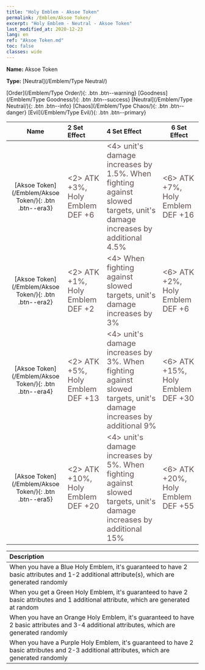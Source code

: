 ```yaml
---
title: "Holy Emblem - Aksoe Token"
permalink: /Emblem/Aksoe Token/
excerpt: "Holy Emblem - Neutral - Aksoe Token"
last_modified_at: 2020-12-23
lang: en
ref: "Aksoe Token.md"
toc: false
classes: wide
---
```


 **Name:** Aksoe Token

 **Type:** [Neutral](/Emblem/Type Neutral/)

  [Order](/Emblem/Type Order/){: .btn .btn--warning}   [Goodness](/Emblem/Type Goodness/){: .btn .btn--success}   [Neutral](/Emblem/Type Neutral/){: .btn .btn--info}   [Chaos](/Emblem/Type Chaos/){: .btn .btn--danger}   [Evil](/Emblem/Type Evil/){: .btn .btn--primary} 

  |         Name            |    2 Set Effect    |   4 Set Effect   | 6 Set Effect   | 
  |:-----------------------:|:-------------------|:-----------------|----------------| 
  | [Aksoe Token](/Emblem/Aksoe Token/){: .btn .btn--era3} | <span style="color: #645252;font-size:20px">&lt;2&gt; ATK +3%, Holy Emblem DEF +6</span> | <span style="color: #645252;font-size:20px">&lt;4&gt; unit's damage increases by 1.5%. When fighting against slowed targets, unit's damage increases by additional 4.5%</span> | <span style="color: #645252;font-size:20px">&lt;6&gt; ATK +7%, Holy Emblem DEF +16</span> | 
  | [Aksoe Token](/Emblem/Aksoe Token/){: .btn .btn--era2} | <span style="color: #645252;font-size:20px">&lt;2&gt; ATK +1%, Holy Emblem DEF +2</span> | <span style="color: #645252;font-size:20px">&lt;4&gt; When fighting against slowed targets, unit's damage increases by 3%</span> | <span style="color: #645252;font-size:20px">&lt;6&gt; ATK +2%, Holy Emblem DEF +6</span> | 
  | [Aksoe Token](/Emblem/Aksoe Token/){: .btn .btn--era4} | <span style="color: #645252;font-size:20px">&lt;2&gt; ATK +5%, Holy Emblem DEF +13</span> | <span style="color: #645252;font-size:20px">&lt;4&gt; unit's damage increases by 3%. When fighting against slowed targets, unit's damage increases by additional 9%</span> | <span style="color: #645252;font-size:20px">&lt;6&gt; ATK +15%, Holy Emblem DEF +30</span> | 
  | [Aksoe Token](/Emblem/Aksoe Token/){: .btn .btn--era5} | <span style="color: #645252;font-size:20px">&lt;2&gt; ATK +10%, Holy Emblem DEF +20</span> | <span style="color: #645252;font-size:20px">&lt;4&gt; unit's damage increases by 5%. When fighting against slowed targets, unit's damage increases by additional 15%</span> | <span style="color: #645252;font-size:20px">&lt;6&gt; ATK +20%, Holy Emblem DEF +55</span> | 

  |         Description            | 
  |:-------------------------------|
  | When you have a Blue Holy Emblem, it's guaranteed to have 2 basic attributes and 1-2 additional attribute(s), which are generated randomly |
  | When you get a Green Holy Emblem, it's guaranteed to have 2 basic attributes and 1 additional attribute, which are generated at random |
  | When you have an Orange Holy Emblem, it's guaranteed to have 2 basic attributes and 3-4 additional attributes, which are generated randomly |
  | When you have a Purple Holy Emblem, it's guaranteed to have 2 basic attributes and 2-3 additional attributes, which are generated randomly |
